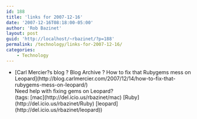 ```yaml
---
id: 188
title: 'links for 2007-12-16'
date: '2007-12-16T08:18:00-05:00'
author: 'Rob Bazinet'
layout: post
guid: 'http://localhost/~rbazinet/?p=188'
permalink: /technology/links-for-2007-12-16/
categories:
    - Technology
---
```


- <div class="delicious-link">[Carl Mercier?s blog ? Blog Archive ? How to fix that Rubygems mess on Leopard](http://blog.carlmercier.com/2007/12/14/how-to-fix-that-rubygems-mess-on-leopard/)</div><div class="delicious-extended">Need help with fixing gems on Leopard?</div><div class="delicious-tags">(tags: [mac](http://del.icio.us/rbazinet/mac) [Ruby](http://del.icio.us/rbazinet/Ruby) [leopard](http://del.icio.us/rbazinet/leopard))</div>
 